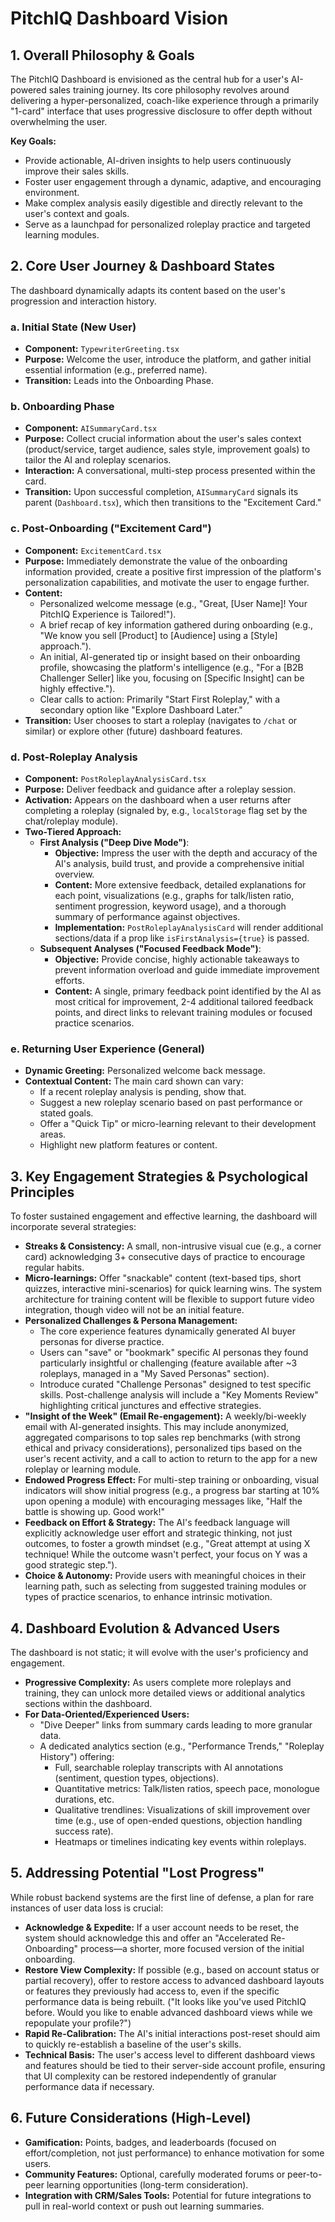 # PitchIQ Dashboard Vision

## 1. Overall Philosophy & Goals

The PitchIQ Dashboard is envisioned as the central hub for a user's AI-powered sales training journey. Its core philosophy revolves around delivering a hyper-personalized, coach-like experience through a primarily "1-card" interface that uses progressive disclosure to offer depth without overwhelming the user.

**Key Goals:**

*   Provide actionable, AI-driven insights to help users continuously improve their sales skills.
*   Foster user engagement through a dynamic, adaptive, and encouraging environment.
*   Make complex analysis easily digestible and directly relevant to the user's context and goals.
*   Serve as a launchpad for personalized roleplay practice and targeted learning modules.

## 2. Core User Journey & Dashboard States

The dashboard dynamically adapts its content based on the user's progression and interaction history.

### a. Initial State (New User)

*   **Component:** `TypewriterGreeting.tsx`
*   **Purpose:** Welcome the user, introduce the platform, and gather initial essential information (e.g., preferred name).
*   **Transition:** Leads into the Onboarding Phase.

### b. Onboarding Phase

*   **Component:** `AISummaryCard.tsx`
*   **Purpose:** Collect crucial information about the user's sales context (product/service, target audience, sales style, improvement goals) to tailor the AI and roleplay scenarios.
*   **Interaction:** A conversational, multi-step process presented within the card.
*   **Transition:** Upon successful completion, `AISummaryCard` signals its parent (`Dashboard.tsx`), which then transitions to the "Excitement Card."

### c. Post-Onboarding ("Excitement Card")

*   **Component:** `ExcitementCard.tsx`
*   **Purpose:** Immediately demonstrate the value of the onboarding information provided, create a positive first impression of the platform's personalization capabilities, and motivate the user to engage further.
*   **Content:**
    *   Personalized welcome message (e.g., "Great, [User Name]! Your PitchIQ Experience is Tailored!").
    *   A brief recap of key information gathered during onboarding (e.g., "We know you sell [Product] to [Audience] using a [Style] approach.").
    *   An initial, AI-generated tip or insight based on their onboarding profile, showcasing the platform's intelligence (e.g., "For a [B2B Challenger Seller] like you, focusing on [Specific Insight] can be highly effective.").
    *   Clear calls to action: Primarily "Start First Roleplay," with a secondary option like "Explore Dashboard Later."
*   **Transition:** User chooses to start a roleplay (navigates to `/chat` or similar) or explore other (future) dashboard features.

### d. Post-Roleplay Analysis

*   **Component:** `PostRoleplayAnalysisCard.tsx`
*   **Purpose:** Deliver feedback and guidance after a roleplay session.
*   **Activation:** Appears on the dashboard when a user returns after completing a roleplay (signaled by, e.g., `localStorage` flag set by the chat/roleplay module).
*   **Two-Tiered Approach:**
    *   **First Analysis ("Deep Dive Mode")**:
        *   **Objective:** Impress the user with the depth and accuracy of the AI's analysis, build trust, and provide a comprehensive initial overview.
        *   **Content:** More extensive feedback, detailed explanations for each point, visualizations (e.g., graphs for talk/listen ratio, sentiment progression, keyword usage), and a thorough summary of performance against objectives.
        *   **Implementation:** `PostRoleplayAnalysisCard` will render additional sections/data if a prop like `isFirstAnalysis={true}` is passed.
    *   **Subsequent Analyses ("Focused Feedback Mode")**:
        *   **Objective:** Provide concise, highly actionable takeaways to prevent information overload and guide immediate improvement efforts.
        *   **Content:** A single, primary feedback point identified by the AI as most critical for improvement, 2-4 additional tailored feedback points, and direct links to relevant training modules or focused practice scenarios.

### e. Returning User Experience (General)

*   **Dynamic Greeting:** Personalized welcome back message.
*   **Contextual Content:** The main card shown can vary:
    *   If a recent roleplay analysis is pending, show that.
    *   Suggest a new roleplay scenario based on past performance or stated goals.
    *   Offer a "Quick Tip" or micro-learning relevant to their development areas.
    *   Highlight new platform features or content.

## 3. Key Engagement Strategies & Psychological Principles

To foster sustained engagement and effective learning, the dashboard will incorporate several strategies:

*   **Streaks & Consistency:** A small, non-intrusive visual cue (e.g., a corner card) acknowledging 3+ consecutive days of practice to encourage regular habits.
*   **Micro-learnings:** Offer "snackable" content (text-based tips, short quizzes, interactive mini-scenarios) for quick learning wins. The system architecture for training content will be flexible to support future video integration, though video will not be an initial feature.
*   **Personalized Challenges & Persona Management:**
    *   The core experience features dynamically generated AI buyer personas for diverse practice.
    *   Users can "save" or "bookmark" specific AI personas they found particularly insightful or challenging (feature available after ~3 roleplays, managed in a "My Saved Personas" section).
    *   Introduce curated "Challenge Personas" designed to test specific skills. Post-challenge analysis will include a "Key Moments Review" highlighting critical junctures and effective strategies.
*   **"Insight of the Week" (Email Re-engagement):** A weekly/bi-weekly email with AI-generated insights. This may include anonymized, aggregated comparisons to top sales rep benchmarks (with strong ethical and privacy considerations), personalized tips based on the user's recent activity, and a call to action to return to the app for a new roleplay or learning module.
*   **Endowed Progress Effect:** For multi-step training or onboarding, visual indicators will show initial progress (e.g., a progress bar starting at 10% upon opening a module) with encouraging messages like, "Half the battle is showing up. Good work!"
*   **Feedback on Effort & Strategy:** The AI's feedback language will explicitly acknowledge user effort and strategic thinking, not just outcomes, to foster a growth mindset (e.g., "Great attempt at using X technique! While the outcome wasn't perfect, your focus on Y was a good strategic step.").
*   **Choice & Autonomy:** Provide users with meaningful choices in their learning path, such as selecting from suggested training modules or types of practice scenarios, to enhance intrinsic motivation.

## 4. Dashboard Evolution & Advanced Users

The dashboard is not static; it will evolve with the user's proficiency and engagement.

*   **Progressive Complexity:** As users complete more roleplays and training, they can unlock more detailed views or additional analytics sections within the dashboard.
*   **For Data-Oriented/Experienced Users:**
    *   "Dive Deeper" links from summary cards leading to more granular data.
    *   A dedicated analytics section (e.g., "Performance Trends," "Roleplay History") offering:
        *   Full, searchable roleplay transcripts with AI annotations (sentiment, question types, objections).
        *   Quantitative metrics: Talk/listen ratios, speech pace, monologue durations, etc.
        *   Qualitative trendlines: Visualizations of skill improvement over time (e.g., use of open-ended questions, objection handling success rate).
        *   Heatmaps or timelines indicating key events within roleplays.

## 5. Addressing Potential "Lost Progress"

While robust backend systems are the first line of defense, a plan for rare instances of user data loss is crucial:

*   **Acknowledge & Expedite:** If a user account needs to be reset, the system should acknowledge this and offer an "Accelerated Re-Onboarding" process—a shorter, more focused version of the initial onboarding.
*   **Restore View Complexity:** If possible (e.g., based on account status or partial recovery), offer to restore access to advanced dashboard layouts or features they previously had access to, even if the specific performance data is being rebuilt. ("It looks like you've used PitchIQ before. Would you like to enable advanced dashboard views while we repopulate your profile?")
*   **Rapid Re-Calibration:** The AI's initial interactions post-reset should aim to quickly re-establish a baseline of the user's skills.
*   **Technical Basis:** The user's access level to different dashboard views and features should be tied to their server-side account profile, ensuring that UI complexity can be restored independently of granular performance data if necessary.

## 6. Future Considerations (High-Level)

*   **Gamification:** Points, badges, and leaderboards (focused on effort/completion, not just performance) to enhance motivation for some users.
*   **Community Features:** Optional, carefully moderated forums or peer-to-peer learning opportunities (long-term consideration).
*   **Integration with CRM/Sales Tools:** Potential for future integrations to pull in real-world context or push out learning summaries. 